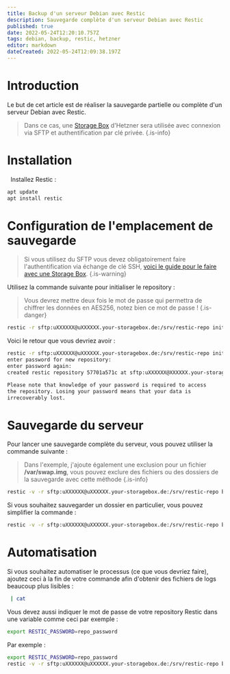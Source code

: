 ```yaml
---
title: Backup d'un serveur Debian avec Restic
description: Sauvegarde complète d'un serveur Debian avec Restic
published: true
date: 2022-05-24T12:20:10.757Z
tags: debian, backup, restic, hetzner
editor: markdown
dateCreated: 2022-05-24T12:09:38.197Z
---
```


# Introduction

Le but de cet article est de réaliser la sauvegarde partielle ou complète d'un serveur Debian avec Restic.

> Dans ce cas, une [Storage Box](https://www.hetzner.com/storage/storage-box) d'Hetzner sera utilisée avec connexion via SFTP et authentification par clé privée.
{.is-info}


# Installation

 
Installez Restic :

```bash
apt update
apt install restic
```

# Configuration de l'emplacement de sauvegarde

> Si vous utilisez du SFTP vous devez obligatoirement faire l'authentification via échange de clé SSH, [voici le guide pour le faire avec une Storage Box](https://docs.hetzner.com/robot/storage-box/backup-space-ssh-keys/).
{.is-warning}


Utilisez la commande suivante pour initialiser le repository :
>Vous devrez mettre deux fois le mot de passe qui permettra de chiffrer les données en AES256, notez bien ce mot de passe !
{.is-danger}
```bash
restic -r sftp:uXXXXXX@uXXXXXX.your-storagebox.de:/srv/restic-repo init
```

Voici le retour que vous devriez avoir : 
```bash
restic -r sftp:uXXXXXX@uXXXXXX.your-storagebox.de:/srv/restic-repo init
enter password for new repository:
enter password again:
created restic repository 57701a571c at sftp:uXXXXXX@XXXXXX.your-storagebox.de:/srv/restic-repo

Please note that knowledge of your password is required to access
the repository. Losing your password means that your data is
irrecoverably lost.
```


# Sauvegarde du serveur

Pour lancer une sauvegarde complète du serveur, vous pouvez utiliser la commande suivante :

> Dans l'exemple, j'ajoute également une exclusion pour un fichier **/var/swap.img**, vous pouvez exclure des fichiers ou des dossiers de la sauvegarde avec cette méthode
{.is-info}
```bash
restic -v -r sftp:uXXXXXX@uXXXXXX.your-storagebox.de:/srv/restic-repo backup --exclude /var/swap.img --one-file-system /
```

Si vous souhaitez sauvegarder un dossier en particulier, vous pouvez simplifier la commande :

```bash
restic -v -r sftp:uXXXXXX@uXXXXXX.your-storagebox.de:/srv/restic-repo backup /var/www/
```

# Automatisation

Si vous souhaitez automatiser le processus (ce que vous devriez faire), ajoutez ceci à la fin de votre commande afin d'obtenir des fichiers de logs beaucoup plus lisibles :
```bash
 | cat
```

Vous devez aussi indiquer le mot de passe de votre repository Restic dans une variable comme ceci par exemple :
```bash
export RESTIC_PASSWORD=repo_password
```

Par exemple : 

```bash
export RESTIC_PASSWORD=repo_password
restic -v -r sftp:uXXXXXX@uXXXXXX.your-storagebox.de:/srv/restic-repo backup --exclude /var/swap.img --one-file-system /  | cat
```